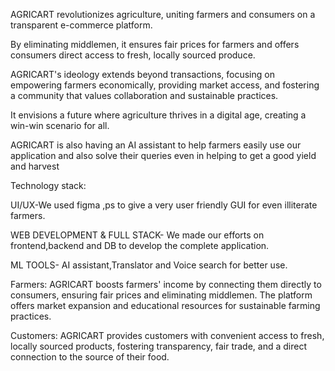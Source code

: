 AGRICART revolutionizes agriculture, uniting farmers and consumers on a transparent e-commerce platform. 

By eliminating middlemen, it ensures fair prices for farmers and offers consumers direct access to fresh, locally sourced produce. 

AGRICART's ideology extends beyond transactions, focusing on empowering farmers economically, providing market access, and fostering a community that values collaboration and sustainable practices. 

It envisions a future where agriculture thrives in a digital age, creating a win-win scenario for all.

AGRICART is also having an AI assistant to help farmers easily use our application and also solve their queries even in helping to get a good yield and harvest


Technology stack:

UI/UX-We used figma ,ps to give a very  user friendly GUI for even illiterate farmers.

WEB DEVELOPMENT & FULL STACK- We made our efforts on frontend,backend and DB to develop the complete application.

ML TOOLS- AI assistant,Translator and Voice search for better use.


Farmers: AGRICART boosts farmers' income by connecting
 them directly to consumers, ensuring fair prices and eliminating
 middlemen. The platform offers market expansion and
 educational resources for sustainable farming practices.

Customers: AGRICART provides customers with convenient 
access to fresh, locally sourced products, fostering transparency,
 fair trade, and a direct connection to the source of their food.


